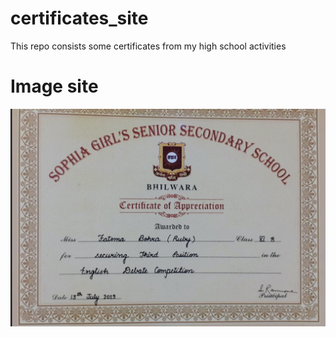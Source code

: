 # certificates_site
This repo consists some certificates from my high school activities
# Image site
<img src='Images_of_certificates/English_debate_certificate.png'>
